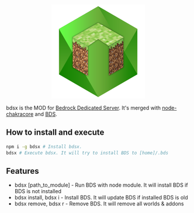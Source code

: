 <div style="text-align:center"><img src="icon.png"></div>

bdsx is the MOD for [Bedrock Dedicated Server](https://www.minecraft.net/en-us/download/server/bedrock/). It's merged with [node-chakracore](https://github.com/nodejs/node-chakracore) and [BDS](https://www.minecraft.net/en-us/download/server/bedrock/).

## How to install and execute
```sh
npm i -g bdsx # Install bdsx.
bdsx # Execute bdsx. It will try to install BDS to [home]/.bds
```

## Features
* bdsx [path_to_module] - Run BDS with node module. It will install BDS if BDS is not installed
* bdsx install, bdsx i - Install BDS. It will update BDS if installed BDS is old
* bdsx remove, bdsx r - Remove BDS. It will remove all worlds & addons
